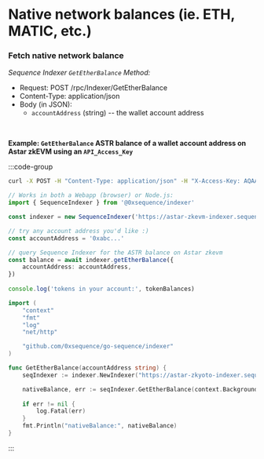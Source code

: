 # Native network balances (ie. ETH, MATIC, etc.)

### Fetch native network balance

*Sequence Indexer `GetEtherBalance` Method:*

* Request: POST /rpc/Indexer/GetEtherBalance
* Content-Type: application/json
* Body (in JSON):
  * `accountAddress` (string) -- the wallet account address

<br />

**Example: `GetEtherBalance` ASTR balance of a wallet account address on Astar zkEVM using an `API_Access_Key`**

:::code-group

```bash [cURL]
curl -X POST -H "Content-Type: application/json" -H "X-Access-Key: AQAAAAAAAI6BLZy0K5QmWGnhrWb_qtDQaGY" https://astar-zkevem-indexer.sequence.app/rpc/Indexer/GetEtherBalance -d '{ "accountAddress": "0x57886924721C33F798E2b6F898CA91e8584AE79f" }'
```


```ts [Typescript]
// Works in both a Webapp (browser) or Node.js:
import { SequenceIndexer } from '@0xsequence/indexer'

const indexer = new SequenceIndexer('https://astar-zkevm-indexer.sequence.app', 'AQAAAAAAAI6BLZy0K5QmWGnhrWb_qtDQaGY')

// try any account address you'd like :)
const accountAddress = '0xabc...'

// query Sequence Indexer for the ASTR balance on Astar zkevm
const balance = await indexer.getEtherBalance({
	accountAddress: accountAddress,
})
	
console.log('tokens in your account:', tokenBalances)
```


```go [Go]
import (
	"context"
	"fmt"
	"log"
	"net/http"

	"github.com/0xsequence/go-sequence/indexer"
)

func GetEtherBalance(accountAddress string) {
	seqIndexer := indexer.NewIndexer("https://astar-zkyoto-indexer.sequence.app", "AQAAAAAAAI6BLZy0K5QmWGnhrWb_qtDQaGY")

	nativeBalance, err := seqIndexer.GetEtherBalance(context.Background(), &accountAddress)
	
	if err != nil {
		log.Fatal(err)
	}
	fmt.Println("nativeBalance:", nativeBalance)
}
```

:::
